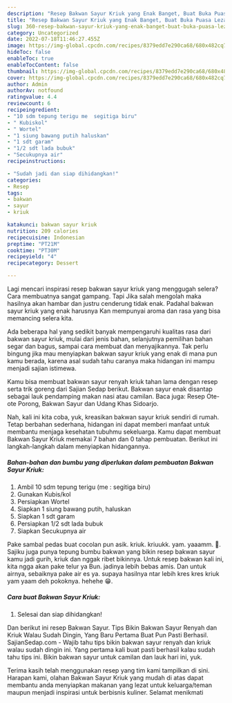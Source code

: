 ```yaml
---
description: "Resep Bakwan Sayur Kriuk yang Enak Banget, Buat Buka Puasa Lezat Sekali"
title: "Resep Bakwan Sayur Kriuk yang Enak Banget, Buat Buka Puasa Lezat Sekali"
slug: 360-resep-bakwan-sayur-kriuk-yang-enak-banget-buat-buka-puasa-lezat-sekali
category: Uncategorized
date: 2022-07-18T11:46:27.455Z
image: https://img-global.cpcdn.com/recipes/8379edd7e290ca68/680x482cq70/bakwan-sayur-kriuk-foto-resep-utama.jpg
hideToc: false
enableToc: true
enableTocContent: false
thumbnail: https://img-global.cpcdn.com/recipes/8379edd7e290ca68/680x482cq70/bakwan-sayur-kriuk-foto-resep-utama.jpg
cover: https://img-global.cpcdn.com/recipes/8379edd7e290ca68/680x482cq70/bakwan-sayur-kriuk-foto-resep-utama.jpg
author: Admin
authorAv: notfound
ratingvalue: 4.4
reviewcount: 6
recipeingredient:
- "10 sdm tepung terigu me  segitiga biru"
- " Kubiskol"
- " Wortel"
- "1 siung bawang putih haluskan"
- "1 sdt garam"
- "1/2 sdt lada bubuk"
- "Secukupnya air"
recipeinstructions:

- "Sudah jadi dan siap dihidangkan!"
categories:
- Resep
tags:
- bakwan
- sayur
- kriuk

katakunci: bakwan sayur kriuk 
nutrition: 209 calories
recipecuisine: Indonesian
preptime: "PT21M"
cooktime: "PT30M"
recipeyield: "4"
recipecategory: Dessert

---
```



Lagi mencari inspirasi resep bakwan sayur kriuk yang menggugah selera? Cara membuatnya sangat gampang. Tapi Jika salah mengolah maka hasilnya akan hambar dan justru cenderung tidak enak. Padahal bakwan sayur kriuk yang enak harusnya Kan mempunyai aroma dan rasa yang bisa memancing selera kita.


Ada beberapa hal yang sedikit banyak mempengaruhi kualitas rasa dari bakwan sayur kriuk, mulai dari jenis bahan, selanjutnya pemilihan bahan segar dan bagus, sampai cara membuat dan menyajikannya. Tak perlu bingung jika mau menyiapkan bakwan sayur kriuk yang enak di mana pun kamu berada, karena asal sudah tahu caranya maka hidangan ini mampu menjadi sajian istimewa.

Kamu bisa membuat bakwan sayur renyah kriuk tahan lama dengan resep serta trik goreng dari Sajian Sedap berikut. Bakwan sayur enak disantap sebagai lauk pendamping makan nasi atau camilan. Baca juga: Resep Ote-ote Porong, Bakwan Sayur dan Udang Khas Sidoarjo.


Nah, kali ini kita coba, yuk, kreasikan bakwan sayur kriuk sendiri di rumah. Tetap berbahan sederhana, hidangan ini dapat memberi manfaat untuk membantu menjaga kesehatan tubuhmu sekeluarga. Kamu dapat membuat Bakwan Sayur Kriuk memakai 7 bahan dan 0 tahap pembuatan. Berikut ini langkah-langkah dalam menyiapkan hidangannya.

<!--inarticleads1-->

##### Bahan-bahan dan bumbu yang diperlukan dalam pembuatan Bakwan Sayur Kriuk:

1. Ambil 10 sdm tepung terigu (me : segitiga biru)
1. Gunakan  Kubis/kol
1. Persiapkan  Wortel
1. Siapkan 1 siung bawang putih, haluskan
1. Siapkan 1 sdt garam
1. Persiapkan 1/2 sdt lada bubuk
1. Siapkan Secukupnya air


Pake sambal pedas buat cocolan pun asik. kriuk. kriuukk. yam. yaaamm. 🤤. Sajiku juga punya tepung bumbu bakwan yang bikin resep bakwan sayur kamu jadi gurih, kriuk dan nggak ribet bikinnya. Untuk resep bakwan kali ini, kita ngga akan pake telur ya Bun. jadinya lebih bebas amis. Dan untuk airnya, sebaiknya pake air es ya. supaya hasilnya ntar lebih kres kres kriuk yam yaam deh pokoknya. hehehe 😁. 

<!--inarticleads2-->

##### Cara buat Bakwan Sayur Kriuk:


1. Selesai dan siap dihidangkan!

Dan berikut ini resep Bakwan Sayur. Tips Bikin Bakwan Sayur Renyah dan Kriuk Walau Sudah Dingin, Yang Baru Pertama Buat Pun Pasti Berhasil. SajianSedap.com - Wajib tahu tips bikin bakwan sayur renyah dan kriuk walau sudah dingin ini. Yang pertama kali buat pasti berhasil kalau sudah tahu tips ini. Bikin bakwan sayur untuk camilan dan lauk hari ini, yuk. 

Terima kasih telah menggunakan resep yang tim kami tampilkan di sini. Harapan kami, olahan Bakwan Sayur Kriuk yang mudah di atas dapat membantu anda menyiapkan makanan yang lezat untuk keluarga/teman maupun menjadi inspirasi untuk berbisnis kuliner. Selamat menikmati
